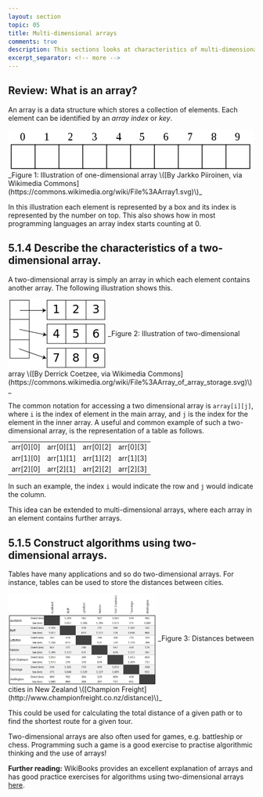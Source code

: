 ```yaml
---
layout: section
topic: 05
title: Multi-dimensional arrays
comments: true
description: This sections looks at characteristics of multi-dimensional arrays, some of its applications and how to work with them.
excerpt_separator: <!-- more -->
---
```

## Review: What is an array?
An array is a data structure which stores a collection of elements. Each element can be identified by an _array index_ or _key_.

<img class='center-block img-responsive' src="/assets/img/one-dimensional-array.png" alt="Illustration of one-dimensional array" align="center" >
_Figure 1: Illustration of one-dimensional array \([By Jarkko Piiroinen, via Wikimedia Commons](https://commons.wikimedia.org/wiki/File%3AArray1.svg)\)_

In this illustration each element is represented by a box and its index is represented by the number on top. This also shows how in most programming languages an array index starts counting at 0.
## 5.1.4 Describe the characteristics of a two- dimensional array.
A two-dimensional array is simply an array in which each element contains another array. The following illustration shows this.

<img class='center-block img-responsive' src="/assets/img/two-dimensional-array.png" alt="Illustration of two-dimensional array" align="center" >
_Figure 2: Illustration of two-dimensional array \([By Derrick Coetzee, via Wikimedia Commons](https://commons.wikimedia.org/wiki/File%3AArray_of_array_storage.svg)\)_

The common notation for accessing a two dimensional array is `array[i][j]`, where `i` is the index of element in the main array, and `j` is the index for the element in the inner array. A useful and common example of such a two-dimensional array, is the representation of a table as follows.

<table class="table table-bordered">
    <tr>
        <td>arr[0][0]</td>
        <td>arr[0][1]</td>
        <td>arr[0][2]</td>
        <td>arr[0][3]</td>
    </tr>
    <tr>
        <td>arr[1][0]</td>
        <td>arr[1][1]</td>
        <td>arr[1][2]</td>
        <td>arr[1][3]</td>
    </tr>
    <tr>
        <td>arr[2][0]</td>
        <td>arr[2][1]</td>
        <td>arr[2][2]</td>
        <td>arr[2][3]</td>
    </tr>
</table>

In such an example, the index `i` would indicate the row and `j` would indicate the column.

This idea can be extended to multi-dimensional arrays, where each array in an element contains further arrays.
## 5.1.5 Construct algorithms using two-dimensional arrays.
Tables have many applications and so do two-dimensional arrays. For instance, tables can be used to store the distances between cities.

<img class='center-block img-responsive' src="/assets/img/distance-matrix-nz.jpg" alt="Distance matrix example" align="center" width="60%" >
_Figure 3: Distances between cities in New Zealand \([Champion Freight](http://www.championfreight.co.nz/distance)\)_

This could be used for calculating the total distance of a given path or to find the shortest route for a given tour.

Two-dimensional arrays are also often used for games, e.g. battleship or chess. Programming such a game is a good exercise to practise algorithmic thinking and the use of arrays!

**Further reading:** WikiBooks provides an excellent explanation of arrays and has good practice exercises for algorithms using two-dimensional arrays [here](https://en.wikibooks.org/wiki/A-level_Computing/AQA/Problem_Solving,_Programming,_Data_Representation_and_Practical_Exercise/Fundamentals_of_Programming/Two-Dimensional_Arrays).